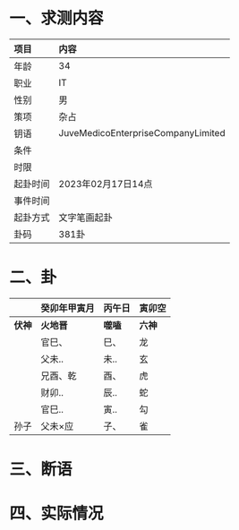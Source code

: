 # 一、求测内容
|项目|内容|
|:-|:-|
|年龄|34|
|职业|IT|
|性别|男|
|策项|杂占|
|钥语|JuveMedicoEnterpriseCompanyLimited|
|条件||
|时限||
|起卦时间|2023年02月17日14点|
|事件时间||
|起卦方式|文字笔画起卦|
|卦码|381卦|

# 二、卦
||癸卯年甲寅月|丙午日|寅卯空|
|:-|:-|:-|:-|
|**伏神**|**火地晋**|**噬嗑**|**六神**|
||官巳、|巳、|龙|
||父未..|未..|玄|
||兄酉、乾|酉、|虎|
||财卯..|辰..|蛇|
||官巳..|寅..|勾|
|孙子|父未×应|子、|雀|


# 三、断语

# 四、实际情况
